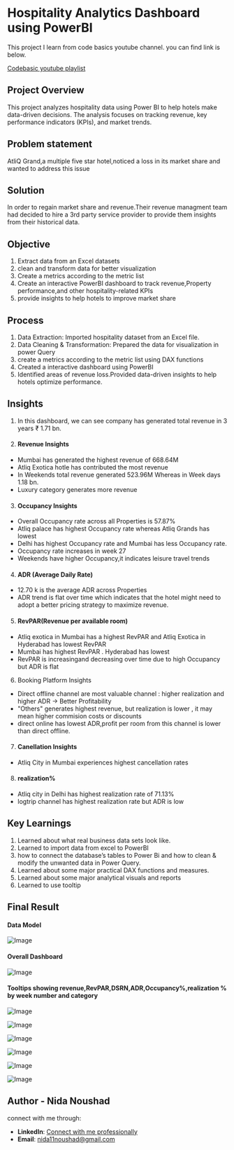 
# Hospitality Analytics Dashboard using PowerBI

This project I learn from code basics youtube channel. you can find link is below.

[Codebasic youtube playlist](https://www.youtube.com/watch?v=hhZ62IlTxYs&list=PLeo1K3hjS3uva8pk1FI3iK9kCOKQdz1I9)

## Project Overview
This project analyzes hospitality data using Power BI to help hotels make data-driven decisions. The analysis focuses on tracking revenue, key performance indicators (KPIs), and market trends.

## Problem statement
AtliQ Grand,a multiple five star hotel,noticed a loss in its market share and wanted to address this issue

## Solution
In order to regain market share and revenue.Their revenue managment team had decided to hire a 3rd party service provider to provide them insights from their historical data.

## Objective
1. Extract data from an Excel datasets
2. clean and transform data for better visualization
3. Create a metrics according to the metric list 
4. Create an interactive PowerBI dashboard to track revenue,Property performance,and other hospitality-related KPIs
5. provide insights to help hotels to improve market share

## Process
1. Data Extraction: Imported hospitality dataset from an Excel file.
2. Data Cleaning & Transformation: Prepared the data for visualization in power Query
3. create a metrics according to the metric list using DAX functions
4. Created a interactive dashboard using PowerBI
5. Identified areas of revenue loss.Provided data-driven insights to help hotels optimize performance.

## Insights
1. In this dashboard, we can see company has generated total revenue in 3 years ₹ 1.71 bn.
2. #### Revenue Insights
* Mumbai has generated the highest revenue of 668.64M
* Atliq Exotica hotle has contributed the most revenue
* In Weekends total revenue generated 523.96M Whereas in Week days 1.18 bn.
* Luxury category generates more revenue
3. #### Occupancy Insights
* Overall Occupancy rate across all Properties is 57.87%
* Atliq palace has highest Occupancy rate whereas Atliq Grands has lowest
* Delhi has highest Occupancy rate and Mumbai has less Occupancy rate.
* Occupancy rate increases in week 27
* Weekends have higher Occupancy,it indicates leisure travel trends
4. #### ADR (Average Daily Rate)
* 12.70 k is the average ADR across Properties
* ADR trend is flat over time which indicates that the hotel might need to adopt a better pricing strategy to maximize revenue.
5. #### RevPAR(Revenue per available room)
* Atliq exotica in Mumbai has a highest RevPAR and Atliq Exotica in Hyderabad has lowest RevPAR
* Mumbai has highest RevPAR . Hyderabad has lowest
* RevPAR is increasingand decreasing over time due to high Occupancy but ADR is flat
6. Booking Platform Insights
* Direct offline channel are most valuable channel : higher realization and higher ADR -> Better Profitability
* "Others" generates highest revenue, but realization is lower , it may mean higher commision costs or discounts
* direct online has lowest ADR,profit per room from this channel is lower than direct offline.
7. #### Canellation Insights 
* Atliq City in Mumbai experiences highest cancellation rates
8. #### realization%
* Atliq city in Delhi has highest realization rate of 71.13%
* logtrip channel has highest realization rate but ADR is low

## Key Learnings
1. Learned about what real business data sets look like.
2. Learned to import data from excel to PowerBI
3. how to connect the database’s tables to Power Bi and how to clean & modify the unwanted data in Power Query.
4. Learned about some major practical DAX functions and measures.
5. Learned about some major analytical visuals and reports
6. Learned to use tooltip

## Final Result
#### Data Model
![Image](https://github.com/user-attachments/assets/b2676464-3be6-4976-b8d0-c3a9dff37f57)

#### Overall Dashboard
![Image](https://github.com/user-attachments/assets/f192c1b0-a603-43e7-a73a-1cf941143a35)

#### Tooltips showing revenue,RevPAR,DSRN,ADR,Occupancy%,realization % by week number and category
![Image](https://github.com/user-attachments/assets/4cdbaa9c-fca8-45d5-ad60-6781da610f05)

![Image](https://github.com/user-attachments/assets/e1b9df61-ae66-4e16-bd9b-20ae489c416c)

![Image](https://github.com/user-attachments/assets/5cd1d3b8-806c-4771-a5bb-bbc483443e11)

![Image](https://github.com/user-attachments/assets/4bae5d87-09fe-4818-8789-daba5402735e)

![Image](https://github.com/user-attachments/assets/0f8a3db8-6811-47a1-aa61-624b0da1bac4)

![Image](https://github.com/user-attachments/assets/7de41c3f-7093-49b1-b847-97362bad2060)

## Author - Nida Noushad

 connect with me through:

 - **LinkedIn**: [Connect with me professionally](www.linkedin.com/in/nidanoushad)
-  **Email**: nida11noushad@gmail.com
